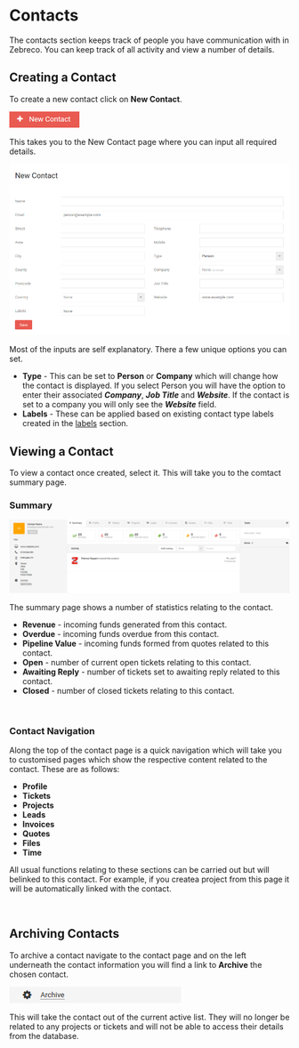 # Contacts

The contacts section keeps track of people you have communication with in Zebreco. You can keep track of all activity and view a number of details.

## Creating a Contact

To create a new contact click on **New Contact**.

![contacts01](/images/contacts/contacts01.png "New Contact Button")

This takes you to the New Contact page where you can input all required details.

![contacts02](/images/contacts/contacts02.png "New Contact Page")

Most of the inputs are self explanatory. There a few unique options you can set.

* **Type** - This can be set to **Person** or **Company** which will change how the contact is displayed. If you select Person you will have the option to enter their associated ***Company***, ***Job Title*** and ***Website***. If the contact is set to a company you will only see the ***Website*** field.
* **Labels** - These can be applied based on existing contact type labels created in the [labels](?file=Labels.md) section.

## Viewing a Contact

To view a contact once created, select it. This will take you to the comtact summary page.

### Summary

![contacts03](/images/contacts/contacts03.png "Contact Summary")

The summary page shows a number of statistics relating to the contact.

* **Revenue** - incoming funds generated from this contact.
* **Overdue** - incoming funds overdue from this contact.
* **Pipeline Value** - incoming funds formed from quotes related to this contact.
* **Open** - number of current open tickets relating to this contact.
* **Awaiting Reply** - number of tickets set to awaiting reply related to this contact.
* **Closed** - number of closed tickets relating to this contact.

&nbsp;

### Contact Navigation

Along the top of the contact page is a quick navigation which will take you to customised pages which show the respective content related to the contact. These are as follows:

* **Profile**
* **Tickets**
* **Projects**
* **Leads**
* **Invoices**
* **Quotes**
* **Files**
* **Time**

All usual functions relating to these sections can be carried out but will belinked to this contact. For example, if you createa project from this page it will be automatically linked with the contact.

&nbsp;

## Archiving Contacts

To archive a contact navigate to the contact page and on the left underneath the contact information you will find a link to **Archive** the chosen contact.

![contacts04](/images/contacts/contacts04.png "Archive Contact Link")

This will take the contact out of the current active list. They will no longer be related to any projects or tickets and will not be able to access their details from the database.

&nbsp;